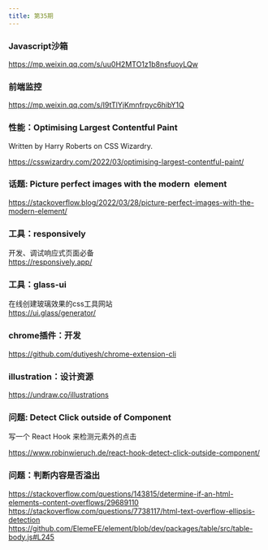 ```yaml
---
title: 第35期
---
```


### Javascript沙箱

https://mp.weixin.qq.com/s/uu0H2MTO1z1b8nsfuoyLQw

### 前端监控

https://mp.weixin.qq.com/s/I9tTlYjKmnfrpyc6hibY1Q

### 性能：Optimising Largest Contentful Paint
Written by Harry Roberts on CSS Wizardry.<br />

https://csswizardry.com/2022/03/optimising-largest-contentful-paint/

### 话题: Picture perfect images with the modern <img> element

https://stackoverflow.blog/2022/03/28/picture-perfect-images-with-the-modern-element/

### 工具：responsively

开发、调试响应式页面必备<br />
https://responsively.app/

### 工具：glass-ui

在线创建玻璃效果的css工具网站<br />
https://ui.glass/generator/

### chrome插件：开发

https://github.com/dutiyesh/chrome-extension-cli

### illustration：设计资源

https://undraw.co/illustrations

### 问题: Detect Click outside of Component

写一个 React Hook 来检测元素外的点击<br />

https://www.robinwieruch.de/react-hook-detect-click-outside-component/

### 问题：判断内容是否溢出

https://stackoverflow.com/questions/143815/determine-if-an-html-elements-content-overflows/29689110<br/>
https://stackoverflow.com/questions/7738117/html-text-overflow-ellipsis-detection<br/>
https://github.com/ElemeFE/element/blob/dev/packages/table/src/table-body.js#L245